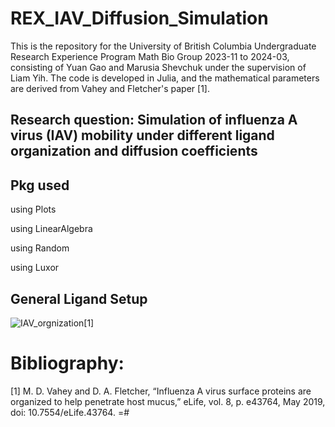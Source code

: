 # REX_IAV_Diffusion_Simulation

This is the repository for the University of British Columbia Undergraduate Research Experience Program Math Bio Group 2023-11 to 2024-03, consisting of Yuan Gao and Marusia Shevchuk under the supervision of Liam Yih. The code is developed in Julia, and the mathematical parameters are derived from Vahey and Fletcher's paper [1].

## Research question: Simulation of influenza A virus (IAV) mobility under different ligand organization and diffusion coefficients

## Pkg used

using Plots

using LinearAlgebra

using Random

using Luxor

## General Ligand Setup
![IAV_orgnization](img/AxisSetup.png)[1]

# Bibliography:
[1] M. D. Vahey and D. A. Fletcher, “Influenza A virus surface proteins are organized to help penetrate host mucus,” eLife, vol. 8, p. e43764, May 2019, doi: 10.7554/eLife.43764.
=#